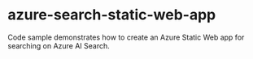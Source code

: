 # azure-search-static-web-app
Code sample demonstrates how to create an Azure Static Web app for searching on Azure AI Search.
